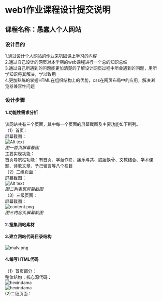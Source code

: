 # web1作业课程设计提交说明  
## 课程名称：愚蠢人个人网站  
### 设计目的  
1.通过设计个人网站的作业来巩固课上学习的内容  
2.通过自己设计的网页对本学期的web课程进行一个总的知识总结  
3.通过自己所遇到的问题能更加清楚的了解设计网页过程中所会遇到的问题，用所学知识将其解决，学以致用  
4.更加熟练的掌握HTML在组织结构上的优势，css在网页布局中的应用，解决浏览器兼容性问题  
### 设计步骤  
#### 1.功能性需求分析  
该网站共有三个页面，其中每一个页面的屏幕截图及主要功能如下所列。  
（1）首页：  
屏幕截图：  
![Alt text](/path/to/images/index.png)  
*图一首页屏幕截图*  
主要实现功能：  
首页导航栏功能：有首页、学涯作舟、痛乐与共、脱胎换骨、文教结合、学术课题、诗歌文章、予己留言等八个栏目  
（2）二级页面：  
屏幕截图：  
![Alt text](images/list.png)  
*图二列表页屏幕截图*  
（3）三级页面：  
屏幕截图：  
![content.png](images/content.png)  
*图三内容页屏幕截图*  
#### 2.搜集网站素材  
#### 3.建立网站代码目录结构  
![mulv.png](images/mulv.png)  
#### 4.编写HTML代码  
（1）首页部分：  
整体结构：核心源代码：  
![hexindama](images/index_content1.pmg)  
![hexindama](images/index_content2.pmg)  
(2)二级页面：  


